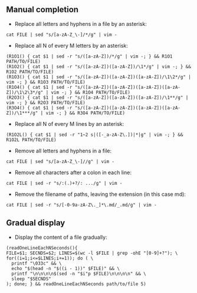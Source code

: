 ## Manual completion

- Replace all letters and hyphens in a file by an asterisk:
```shell
cat FILE | sed "s/[a-zA-Z_\-]/*/g" | vim -
```

- Replace all N of every M letters by an asterisk:
```shell
(R1O1() { cat $1 | sed -r "s/([a-zA-Z])/*/g" | vim -; } && R1O1 PATH/TO/FILE)
(R1O2() { cat $1 | sed -r "s/([a-zA-Z])([a-zA-Z])/\1*/g" | vim -; } && R1O2 PATH/TO/FILE)
(R1O3() { cat $1 | sed -r "s/([a-zA-Z])([a-zA-Z])([a-zA-Z])/\1\2*/g" | vim -; } && R1O3 PATH/TO/FILE)
(R1O4() { cat $1 | sed -r "s/([a-zA-Z])([a-zA-Z])([a-zA-Z])([a-zA-Z])/\1\2\3*/g" | vim -; } && R1O4 PATH/TO/FILE)
(R2O3() { cat $1 | sed -r "s/([a-zA-Z])([a-zA-Z])([a-zA-Z])/\1**/g" | vim -; } && R2O3 PATH/TO/FILE)
(R3O4() { cat $1 | sed -r "s/([a-zA-Z])([a-zA-Z])([a-zA-Z])([a-zA-Z])/\1***/g" | vim -; } && R3O4 PATH/TO/FILE)
```

- Replace all N of every M lines by an asterisk:
```shell
(R1O2L() { cat $1 | sed -r "1~2 s|([-_a-zA-Z\.])|*|g" | vim -; } && R1O2L PATH/TO/FILE)
```


- Remove all letters and hyphens in a file:
```shell
cat FILE | sed "s/[a-zA-Z_\-]//g" | vim -
```

- Remove all characters after a colon in each line:
```shell
cat FILE | sed -r "s/:(.)+?/: .../g" | vim -
```

- Remove the filename of paths, leaving the extension (in this case md):
```shell
cat FILE | sed -r "s/[-0-9a-zA-Z\._]*\.md/_.md/g" | vim -
```


## Gradual display

- Display the content of a file gradually:

```shell
(readOneLineEachNSeconds(){ 
FILE=$1; SECNDS=$2; LINES=$(wc -l $FILE | grep -ohE "[0-9]+?"); \
for((i=1;i<=$LINES;i+=1)); do ( \
  printf "\033c" && \
  echo "$(head -n "$((i - 1))" $FILE)" && \
  printf "\n\n\n\n$(sed -n "$i"p $FILE)\n\n\n\n" && \
  sleep "$SECNDS"
); done; } && readOneLineEachNSeconds path/to/file 5)
```
